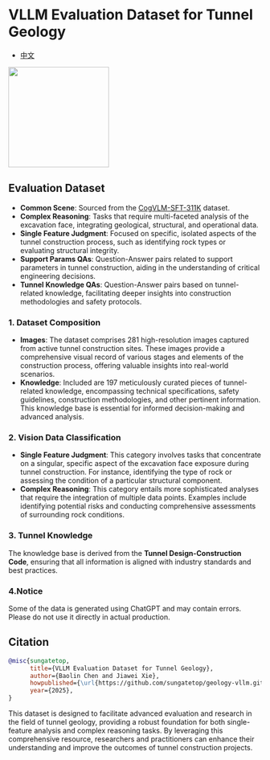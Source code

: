 # VLLM Evaluation Dataset for Tunnel Geology

* [中文](./readme-ZH.md)

<image src="./images/Geo-vLLM.png" width="200" height="200" />

## Evaluation Dataset
* **Common Scene**: Sourced from the [CogVLM-SFT-311K](https://github.com/THUDM/CogVLM/blob/main/dataset.md) dataset.
* **Complex Reasoning**: Tasks that require multi-faceted analysis of the excavation face, integrating geological, structural, and operational data.
* **Single Feature Judgment**: Focused on specific, isolated aspects of the tunnel construction process, such as identifying rock types or evaluating structural integrity.
* **Support Params QAs**: Question-Answer pairs related to support parameters in tunnel construction, aiding in the understanding of critical engineering decisions.
* **Tunnel Knowledge QAs**: Question-Answer pairs based on tunnel-related knowledge, facilitating deeper insights into construction methodologies and safety protocols.

### 1. Dataset Composition
- **Images**: The dataset comprises 281 high-resolution images captured from active tunnel construction sites. These images provide a comprehensive visual record of various stages and elements of the construction process, offering valuable insights into real-world scenarios.
- **Knowledge**: Included are 197 meticulously curated pieces of tunnel-related knowledge, encompassing technical specifications, safety guidelines, construction methodologies, and other pertinent information. This knowledge base is essential for informed decision-making and advanced analysis.

### 2. Vision Data Classification
- **Single Feature Judgment**: This category involves tasks that concentrate on a singular, specific aspect of the excavation face exposure during tunnel construction. For instance, identifying the type of rock or assessing the condition of a particular structural component. 
- **Complex Reasoning**: This category entails more sophisticated analyses that require the integration of multiple data points. Examples include identifying potential risks and conducting comprehensive assessments of surrounding rock conditions. 
### 3. Tunnel Knowledge
The knowledge base is derived from the **Tunnel Design-Construction Code**, ensuring that all information is aligned with industry standards and best practices. 

### 4.Notice
Some of the data is generated using ChatGPT and may contain errors. Please do not use it directly in actual production.
## Citation
```bibtex
@misc{sungatetop,
      title={VLLM Evaluation Dataset for Tunnel Geology}, 
      author={Baolin Chen and Jiawei Xie},
      howpublished={\url{https://github.com/sungatetop/geology-vllm.git}},
      year={2025},
}
```

This dataset is designed to facilitate advanced evaluation and research in the field of tunnel geology, providing a robust foundation for both single-feature analysis and complex reasoning tasks. By leveraging this comprehensive resource, researchers and practitioners can enhance their understanding and improve the outcomes of tunnel construction projects.